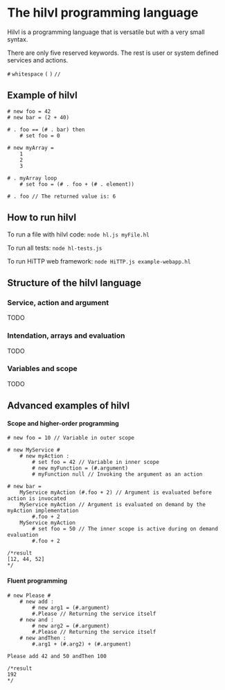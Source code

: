 # The hilvl programming language

Hilvl is a programming language that is versatile but with a very small syntax.

There are only five reserved keywords. The rest is user or system defined services and actions.

`#` `whitespace` `(` `)` `//`

## Example of hilvl
		
	# new foo = 42
	# new bar = (2 + 40)
		
	# . foo == (# . bar) then
		# set foo = 0
		
	# new myArray = 
		1
		2
		3
		
	# . myArray loop
		# set foo = (# . foo + (# . element))
		
	# . foo // The returned value is: 6

## How to run hilvl

To run a file with hilvl code: `node hl.js myFile.hl`
	
To run all tests: `node hl-tests.js`

To run HiTTP web framework: `node HiTTP.js example-webapp.hl`
	
## Structure of the hilvl language

### Service, action and argument

TODO

### Intendation, arrays and evaluation

TODO

### Variables and scope

TODO

## Advanced examples of hilvl

#### Scope and higher-order programming

	# new foo = 10 // Variable in outer scope

	# new MyService # 
		# new myAction :
			# set foo = 42 // Variable in inner scope
			# new myFunction = (#.argument)
			# myFunction null // Invoking the argument as an action
			
	# new bar = 
		MyService myAction (#.foo + 2) // Argument is evaluated before action is invocated
		MyService myAction // Argument is evaluated on demand by the myAction implementation
			#.foo + 2
		MyService myAction 
			# set foo = 50 // The inner scope is active during on demand evaluation
			#.foo + 2
			
	/*result
	[12, 44, 52]
	*/
	
#### Fluent programming

	# new Please # 
		# new add :
			# new arg1 = (#.argument)
			#.Please // Returning the service itself
		# new and :
			# new arg2 = (#.argument)
			#.Please // Returning the service itself
		# new andThen :
			#.arg1 + (#.arg2) + (#.argument)
			
	Please add 42 and 50 andThen 100
		
	/*result
	192
	*/